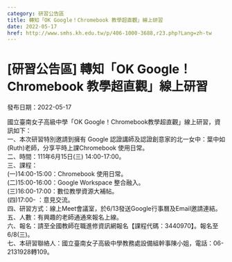 ```yaml
---
category: 研習公告區
title: 轉知「OK Google！Chromebook 教學超直觀」線上研習
date: 2022-05-17
href: http://www.smhs.kh.edu.tw/p/406-1000-3688,r23.php?Lang=zh-tw
---
```


# [研習公告區] 轉知「OK Google！Chromebook 教學超直觀」線上研習

發布日期：2022-05-17

國立臺南女子高級中學「OK Google！Chromebook教學超直觀」線上研習，資訊如下：  
一、本次研習特別邀請到擁有 Google 認證講師及認證創意家的北一女中：葉中如(Ruth)老師，分享平時上課Chromebook 使用日常。  
二、時間：111年6月15日(三) 14:00-17:00。  
三、課程：  
(一)14:00-15:00：Chromebook 使用日常。  
(二)15:00-16:00：Google Workspace 整合融入。  
(三)16:00-17:00：數位教學資源大補帖。  
(四)17:00- ：意見交流。  
四、研習方式：線上Meet會議室，於6/13發送Google行事曆及Email邀請連結。  
五、人數：有興趣的老師通通來報名上線。  
六、報名：請至全國教師在職進修資訊網報名【課程代碼：3440970】。報名至6/8(三)。  
七、本研習聯絡人：國立臺南女子高級中學教務處設備組幹事陳小姐，電話：06-2131928轉109。

